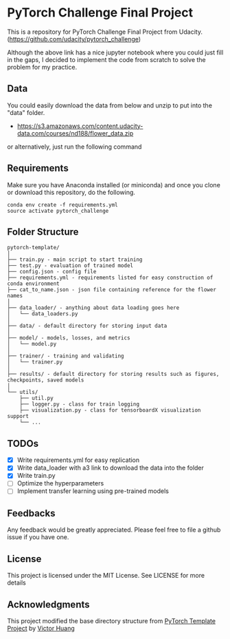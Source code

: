 # PyTorch Challenge Final Project

This is a repository for PyTorch Challenge Final Project from Udacity.
(https://github.com/udacity/pytorch_challenge)

Although the above link has a nice jupyter notebook where you could just fill in the gaps, I decided to implement the code from scratch to solve the problem for my practice.

## Data
You could easily download the data from below and unzip to put into the "data" folder.
- https://s3.amazonaws.com/content.udacity-data.com/courses/nd188/flower_data.zip

or alternatively, just run the following command


## Requirements
Make sure you have Anaconda installed (or miniconda) and once you clone or download this repository, do the following.

```
conda env create -f requirements.yml
source activate pytorch_challenge
```

## Folder Structure
  ```
  pytorch-template/
  │
  ├── train.py - main script to start training
  ├── test.py - evaluation of trained model
  ├── config.json - config file
  ├── requirements.yml - requirements listed for easy construction of conda environment
  ├── cat_to_name.json - json file containing reference for the flower names
  │
  ├── data_loader/ - anything about data loading goes here
  │   └── data_loaders.py
  │
  ├── data/ - default directory for storing input data
  │
  ├── model/ - models, losses, and metrics
  │   └── model.py
  │
  ├── trainer/ - training and validating
  │   └── trainer.py
  │
  ├── results/ - default directory for storing results such as figures, checkpoints, saved models
  │
  └── utils/
      ├── util.py
      ├── logger.py - class for train logging
      ├── visualization.py - class for tensorboardX visualization support
      └── ...
  ```

## TODOs
- [x] Write requirements.yml for easy replication
- [x] Write data_loader with a3 link to download the data into the folder
- [x] Write train.py
- [ ] Optimize the hyperparameters
- [ ] Implement transfer learning using pre-trained models

## Feedbacks
Any feedback would be greatly appreciated. Please feel free to file a github issue if you have one.

## License
This project is licensed under the MIT License. See  LICENSE for more details

## Acknowledgments
This project modified the base directory structure from [PyTorch Template Project](https://github.com/victoresque/pytorch-template) by [Victor Huang](https://github.com/victoresque)
